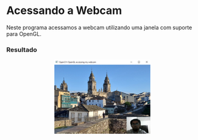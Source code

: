 
# Acessando a Webcam 
Neste programa acessamos a webcam utilizando uma janela com suporte para OpenGL. 

### Resultado

<p align="center">
<img src="https://github.com/sj-silva/OpenCV/blob/main/opengl/accessing_webcam/result.png" alt="OpenGL Support" style="width:50%; border:0;">
</p>
